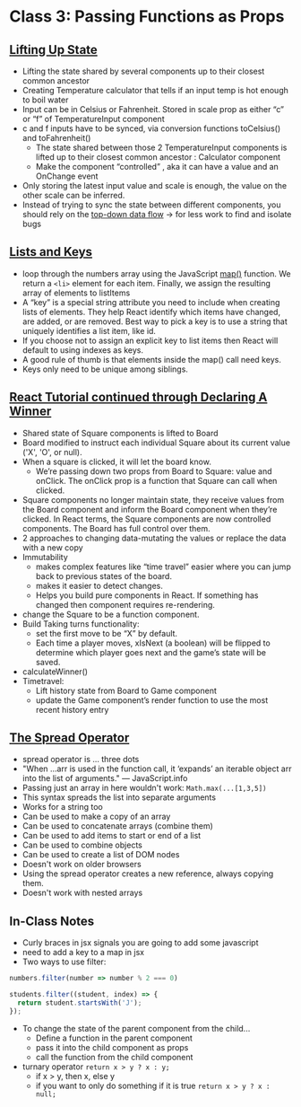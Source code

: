 # Class 3: Passing Functions as Props

## [Lifting Up State](https://reactjs.org/docs/lifting-state-up.html)

- Lifting the state shared by several components up to their closest common ancestor
- Creating Temperature calculator that tells if an input temp is hot enough to boil water
- Input can be in Celsius or Fahrenheit. Stored in scale prop as either “c” or “f” of TemperatureInput component
- c and f inputs have to be synced, via conversion functions toCelsius() and toFahrenheit()
  - The state shared between those 2 TemperatureInput components is lifted up to their closest common ancestor : Calculator component
  - Make the component “controlled” , aka it can have a value and an OnChange event
- Only storing the latest input value and scale is enough, the value on the other scale can be inferred.
- Instead of trying to sync the state between different components, you should rely on the [top-down data flow](https://reactjs.org/docs/state-and-lifecycle.html#the-data-flows-down) -> for less work to find and isolate bugs

## [Lists and Keys](https://reactjs.org/docs/lists-and-keys.html)

- loop through the numbers array using the JavaScript [map()](https://developer.mozilla.org/en-US/docs/Web/JavaScript/Reference/Global_Objects/Array/map) function. We return a `<li>` element for each item. Finally, we assign the resulting array of elements to listItems
- A “key” is a special string attribute you need to include when creating lists of elements. They help React identify which items have changed, are added, or are removed. Best way to pick a key is to use a string that uniquely identifies a list item, like id.
- If you choose not to assign an explicit key to list items then React will default to using indexes as keys.
- A good rule of thumb is that elements inside the map() call need keys.
- Keys only need to be unique among siblings.

## [React Tutorial continued through Declaring A Winner](https://reactjs.org/tutorial/tutorial.html)

- Shared state of Square components is lifted to Board
- Board modified to instruct each individual Square about its current value ('X', 'O', or null).
- When a square is clicked, it will let the board know.
  - We’re passing down two props from Board to Square: value and onClick. The onClick prop is a function that Square can call when clicked.
- Square components no longer maintain state, they receive values from the Board component and inform the Board component when they’re clicked. In React terms, the Square components are now controlled components. The Board has full control over them.
- 2 approaches to changing data-mutating the values or replace the data with a new copy
- Immutability
  - makes complex features like “time travel” easier where you can jump back to previous states of the board.
  - makes it easier to detect changes.
  - Helps you build pure components in React. If something has changed then component requires re-rendering.
- change the Square to be a function component.
- Build Taking turns functionality:
  - set the first move to be “X” by default.
  - Each time a player moves, xIsNext (a boolean) will be flipped to determine which player goes next and the game’s state will be saved.
- calculateWinner()
- Timetravel:
  - Lift history state from Board to Game component
  - update the Game component’s render function to use the most recent history entry

## [The Spread Operator](https://medium.com/coding-at-dawn/how-to-use-the-spread-operator-in-javascript-b9e4a8b06fab)

- spread operator is ... three dots
- "When ...arr is used in the function call, it ‘expands’ an iterable object arr into the list of arguments." — JavaScript.info
- Passing just an array in here wouldn't work: `Math.max(...[1,3,5])`
- This syntax spreads the list into separate arguments
- Works for a string too
- Can be used to make a copy of an array
- Can be used to concatenate arrays (combine them)
- Can be used to add items to start or end of a list
- Can be used to combine objects
- Can be used to create a list of DOM nodes
- Doesn't work on older browsers
- Using the spread operator creates a new reference, always copying them.
- Doesn't work with nested arrays

## In-Class Notes

- Curly braces in jsx signals you are going to add some javascript
- need to add a key to a map in jsx
- Two ways to use filter:

``` javascript
numbers.filter(number => number % 2 === 0)

students.filter((student, index) => {
  return student.startsWith('J');
});
```

- To change the state of the parent component from the child...
  - Define a function in the parent component
  - pass it into the child component as props
  - call the function from the child component
- turnary operator `return x > y ? x : y;`
  - if x > y, then x, else y
  - if you want to only do something if it is true `return x > y ? x : null;`
